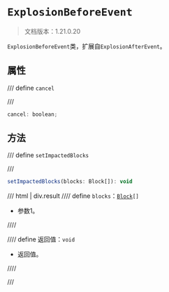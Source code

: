 # `ExplosionBeforeEvent`

> 文档版本：1.21.0.20

`ExplosionBeforeEvent`类，扩展自`ExplosionAfterEvent`。

## 属性

/// define
`cancel`


///

```js
cancel: boolean;
```


## 方法

/// define
`setImpactedBlocks`


///

```js
setImpactedBlocks(blocks: Block[]): void
```

/// html | div.result
//// define
`blocks`：<code><a href="../block/">Block</a>[]</code>

- 参数1。


////

//// define
返回值：`void`

- 返回值。


////

///

